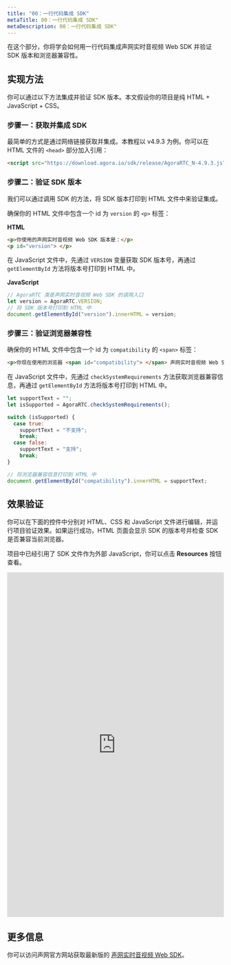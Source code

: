 ```yaml
---
title: "00：一行代码集成 SDK"
metaTitle: 00：一行代码集成 SDK"
metaDescription: 00：一行代码集成 SDK"
---
```


在这个部分，你将学会如何用一行代码集成声网实时音视频 Web SDK 并验证 SDK 版本和浏览器兼容性。

## 实现方法

你可以通过以下方法集成并验证 SDK 版本。本文假设你的项目是纯 HTML + JavaScript + CSS。

### 步骤一：获取并集成 SDK

最简单的方式是通过网络链接获取并集成。本教程以 v4.9.3 为例。你可以在 HTML 文件的 `<head>` 部分加入引用：

```html
<script src="https://download.agora.io/sdk/release/AgoraRTC_N-4.9.3.js" type="text/javascript"></script>
```

### 步骤二：验证 SDK 版本

我们可以通过调用 SDK 的方法，将 SDK 版本打印到 HTML 文件中来验证集成。

确保你的 HTML 文件中包含一个 id 为 `version` 的 `<p>` 标签：

**HTML**

```html
<p>你使用的声网实时音视频 Web SDK 版本是：</p>
<p id="version"> </p>
```

在 JavaScript 文件中，先通过 `VERSION` 变量获取 SDK 版本号，再通过 `getElementById` 方法将版本号打印到 HTML 中。

**JavaScript**

```javascript
// AgoraRTC 类是声网实时音视频 Web SDK 的调用入口
let version = AgoraRTC.VERSION;
// 将 SDK 版本号打印到 HTML 中
document.getElementById("version").innerHTML = version;
```

### 步骤三：验证浏览器兼容性

确保你的 HTML 文件中包含一个 id 为 `compatibility` 的 `<span>` 标签：

```html
<p>你现在使用的浏览器 <span id="compatibility"> </span> 声网实时音视频 Web SDK。</p>
```

在 JavaScript 文件中，先通过 `checkSystemRequirements` 方法获取浏览器兼容信息，再通过 `getElementById` 方法将版本号打印到 HTML 中。

```javascript
let supportText = "";
let isSupported = AgoraRTC.checkSystemRequirements();

switch (isSupported) {
  case true:
    supportText = "不支持";
    break;
  case false:
    supportText = "支持";
    break;
}

// 将浏览器兼容信息打印到 HTML 中
document.getElementById("compatibility").innerHTML = supportText;
```

## 效果验证

你可以在下面的控件中分别对 HTML、CSS 和 JavaScript 文件进行编辑，并运行项目验证效果。如果运行成功，HTML 页面会显示 SDK 的版本号并检查 SDK 是否兼容当前浏览器。

项目中已经引用了 SDK 文件作为外部 JavaScript，你可以点击 **Resources** 按钮查看。

<iframe height="800" style="width: 100%;" scrolling="no" title="Agora RTC Web SDK Tutorial" src="https://codepen.io/yamasite/embed/preview/dyZaqMM?default-tab=html%2Cresult&editable=true&theme-id=dark" frameborder="no" loading="lazy" allowtransparency="true" allowfullscreen="true">
  See the Pen <a href="https://codepen.io/yamasite/pen/dyZaqMM">
  Agora RTC Web SDK Tutorial</a> by Lutkin Wang (<a href="https://codepen.io/yamasite">@yamasite</a>)
  on <a href="https://codepen.io">CodePen</a>.
</iframe>


## 更多信息

你可以访问声网官方网站获取最新版的 [声网实时音视频 Web SDK](https://docs.agora.io/cn/Interactive%20Broadcast/downloads?platform=Web)。